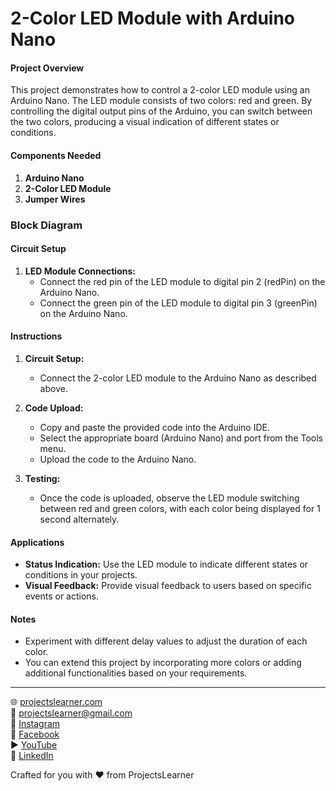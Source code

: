 # 2-Color LED Module with Arduino Nano

#### Project Overview

This project demonstrates how to control a 2-color LED module using an Arduino Nano. The LED module consists of two colors: red and green. By controlling the digital output pins of the Arduino, you can switch between the two colors, producing a visual indication of different states or conditions.

#### Components Needed

1. **Arduino Nano**
2. **2-Color LED Module**
3. **Jumper Wires**

### Block Diagram

#### Circuit Setup

1. **LED Module Connections:**
   - Connect the red pin of the LED module to digital pin 2 (redPin) on the Arduino Nano.
   - Connect the green pin of the LED module to digital pin 3 (greenPin) on the Arduino Nano.

#### Instructions

1. **Circuit Setup:**
   - Connect the 2-color LED module to the Arduino Nano as described above.

2. **Code Upload:**
   - Copy and paste the provided code into the Arduino IDE.
   - Select the appropriate board (Arduino Nano) and port from the Tools menu.
   - Upload the code to the Arduino Nano.

3. **Testing:**
   - Once the code is uploaded, observe the LED module switching between red and green colors, with each color being displayed for 1 second alternately.

#### Applications

- **Status Indication:** Use the LED module to indicate different states or conditions in your projects.
- **Visual Feedback:** Provide visual feedback to users based on specific events or actions.

#### Notes

- Experiment with different delay values to adjust the duration of each color.
- You can extend this project by incorporating more colors or adding additional functionalities based on your requirements.

---

🌐 [projectslearner.com](https://projectslearner.com)  
📧 [projectslearner@gmail.com](mailto:projectslearner@gmail.com)  
📸 [Instagram](https://www.instagram.com/projectslearner/)  
📘 [Facebook](https://www.facebook.com/projectslearner)  
▶️ [YouTube](https://www.youtube.com/@ProjectsLearner)  
📘 [LinkedIn](https://www.linkedin.com/in/projectslearner)  

Crafted for you with ❤️ from ProjectsLearner